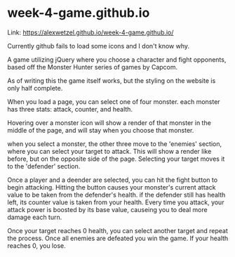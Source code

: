 # week-4-game.github.io

Link: https://alexwetzel.github.io/week-4-game.github.io/

Currently github fails to load some icons and I don't know why.


A game utilizing jQuery where you choose a character and fight opponents, based off the Monster Hunter series of games by Capcom.

As of writing this the game itself works, but the styling on the website is only half complete.

When you load a page, you can select one of four monster. each monster has three stats: attack, counter, and health.

Hovering over a monster icon will show a render of that monster in the middle of the page, and will stay when you choose that monster.

when you select a monster, the other three move to the 'enemies' section, where you can select your target to attack. This will show a render like before, but on the opposite side of the page. Selecting your target moves it to the 'defender' section.

Once a player and a deender are selected, you can hit the fight button to begin attacking. Hitting the button causes your monster's current attack value to be taken from the defender's health. if the defender still has health left, its counter value is taken from your health. Every time you attack, your attack power is boosted by its base value, causeing you to deal more damage each turn.

Once your target reaches 0 health, you can select another target and repeat the process. Once all enemies are defeated you win the game. If your health reaches 0, you lose.